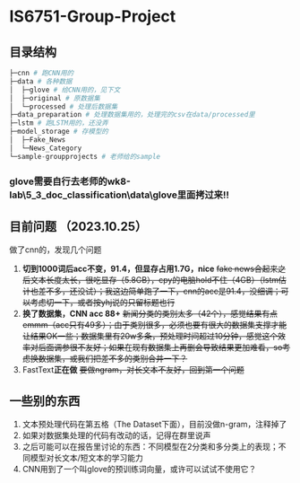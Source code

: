 # IS6751-Group-Project

## 目录结构
```py
├─cnn # 跑CNN用的
├─data # 各种数据
│  ├─glove # 给CNN用的，见下文
│  ├─original # 原数据集
│  └─processed # 处理后数据集
├─data_preparation # 处理数据集用的，处理完的csv在data/processed里
├─lstm # 跑LSTM用的，还没弄
├─model_storage # 存模型的
│  ├─Fake_News
│  └─News_Category
└─sample-groupprojects # 老师给的sample
```
### glove需要自行去老师的wk8-lab\5_3_doc_classification\data\glove里面拷过来!!

## 目前问题 （2023.10.25）
做了cnn的，发现几个问题
1. **切到1000词后acc不变，91.4，但显存占用1.7G，nice** ~~fake news合起来之后文本长度太长，很吃显存（5.8GB），cpy的电脑hold不住（4GB）（lstm估计也差不多，还没试）；我这边简单跑了一下，cnn的acc是91.4，没细调；可以考虑切一下，或者按yhj说的只留标题也行~~ 
2. **换了数据集，CNN acc 88+** ~~新闻分类的类别太多（42个），感觉结果有点emmm（acc只有49多）；由于类别很多，必须也要有很大的数据集支撑才能让结果OK一些；数据集里有20w多条，预处理时间超过10分钟，感觉这个效率对后面调参很不友好；如果在现有数据集上再删会导致结果更加难看，so考虑换数据集，或我们把差不多的类别合并一下？~~
3. FastText**正在做** ~~要做ngram，对长文本不友好，回到第一个问题~~

## 一些别的东西
1. 文本预处理代码在第五格（The Dataset下面），目前没做n-gram，注释掉了
2. 如果对数据集处理的代码有改动的话，记得在群里说声
3. 之后可能可以在报告里讨论的东西：不同模型在2分类和多分类上的表现；不同模型对长文本/短文本的学习能力
4. CNN用到了一个叫glove的预训练词向量，或许可以试试不使用它？